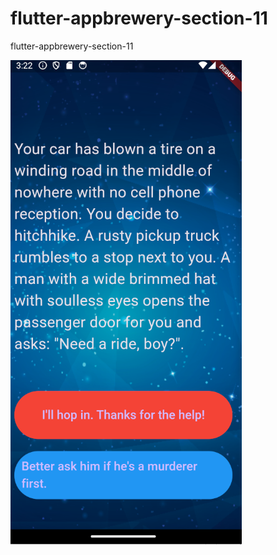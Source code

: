 # flutter-appbrewery-section-11
flutter-appbrewery-section-11

![Screenshot ](images/screenshot.png)